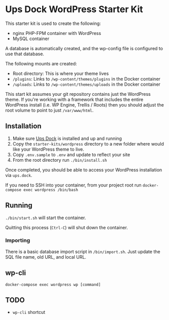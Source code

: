 # Ups Dock WordPress Starter Kit

This starter kit is used to create the following:

* nginx PHP-FPM container with WordPress
* MySQL container

A database is automatically created, and the wp-config file is configured to use that database.

The following mounts are created:

* Root directory: This is where your theme lives
* `/plugins`: Links to `/wp-content/themes/plugins` in the Docker container
* `/uploads`: Links to `/wp-content/themes/uploads` in the Docker container

This start kit assumes your git repository contains just the WordPress theme. If you're working with a framework that includes the entire WordPress install (i.e. WP Engine, Trellis / Roots) then you should adjust the root volume to point to just `/var/www/html`. 

## Installation

1. Make sure [Ups Dock](https://github.com/Upstatement/ups-dock) is installed and up and running
2. Copy the `starter-kits/wordpress` directory to a new folder where would like your WordPress theme to live.
3. Copy `.env.sample` to `.env` and update to reflect your site
4. From the root directory run `./bin/install.sh`

Once completed, you should be able to access your WordPress installation via `ups.dock`. 

If you need to SSH into your container, from your project root run `docker-compose exec wordpress /bin/bash`

## Running

`./bin/start.sh` will start the container. 

Quitting this process (`Ctrl-C`) will shut down the container.

### Importing

There is a basic database import script in `/bin/import.sh`. Just update the SQL file name, old URL, and local URL.

## wp-cli

`docker-compose exec wordpress wp [command]`

## TODO

- `wp-cli` shortcut